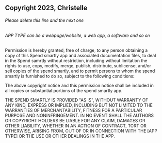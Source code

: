 ## Copyright 2023, Christelle

###### Please delete this line and the next one
###### APP TYPE can be a webpage/website, a web app, a software and so on

Permission is hereby granted, free of charge, to any person obtaining a copy of this Spend smartly app and associated documentation files, to deal in the Spend samrtly without restriction, including without limitation the rights to use, copy, modify, merge, publish, distribute, sublicense, and/or sell copies of the spend smartly, and to permit persons to whom the spend smartly is furnished to do so, subject to the following conditions:

The above copyright notice and this permission notice shall be included in all copies or substantial portions of the spend smartly app.

THE SPEND SMARTLY IS PROVIDED "AS IS", WITHOUT WARRANTY OF ANY KIND, EXPRESS OR IMPLIED, INCLUDING BUT NOT LIMITED TO THE WARRANTIES OF MERCHANTABILITY, FITNESS FOR A PARTICULAR PURPOSE AND NONINFRINGEMENT. IN NO EVENT SHALL THE AUTHORS OR COPYRIGHT HOLDERS BE LIABLE FOR ANY CLAIM, DAMAGES OR OTHER LIABILITY, WHETHER IN AN ACTION OF CONTRACT, TORT OR OTHERWISE, ARISING FROM, OUT OF OR IN CONNECTION WITH THE [APP TYPE] OR THE USE OR OTHER DEALINGS IN THE APP.
